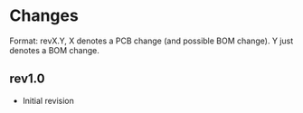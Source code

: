 # Changes

Format: revX.Y, X denotes a PCB change (and possible BOM change). Y just
denotes a BOM change.

## rev1.0
 - Initial revision
